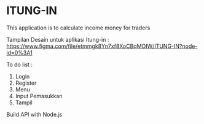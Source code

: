 # ITUNG-IN
This application is to calculate income money for traders

Tampilan Desain untuk aplikasi Itung-in : https://www.figma.com/file/etmmgk8Yn7xf8XoCBqMOIW/ITUNG-IN?node-id=0%3A1

To do list :
1. Login
2. Register
3. Menu
4. Input Pemasukkan
5. Tampil

Build API with Node.js
